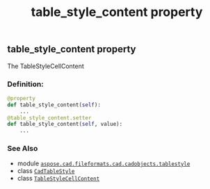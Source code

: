 ﻿---
title: table_style_content property
second_title: Aspose.CAD for Python via .NET API References
description: 
type: docs
weight: 240
url: /python-net/aspose.cad.fileformats.cad.cadobjects.tablestyle/cadtablestyle/table_style_content/
is_root: false
---

## table_style_content property


The TableStyleCellContent
### Definition:
```python
@property
def table_style_content(self):
    ...
@table_style_content.setter
def table_style_content(self, value):
    ...
```

### See Also
* module [`aspose.cad.fileformats.cad.cadobjects.tablestyle`](../../)
* class [`CadTableStyle`](/cad/python-net/aspose.cad.fileformats.cad.cadobjects.tablestyle/cadtablestyle)
* class [`TableStyleCellContent`](/cad/python-net/aspose.cad.fileformats.cad.cadobjects.tablestyle/tablestylecellcontent)
